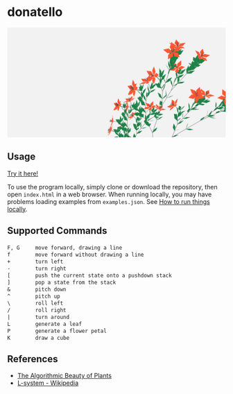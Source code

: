 # donatello

![flowers](img/banner.png "donatello")

## Usage

[Try it here!](https://andonutts.github.io/donatello/)

To use the program locally, simply clone or download the repository, then open `index.html` in a web browser. When running locally, you may have problems loading examples from `examples.json`. See [How to run things locally](https://threejs.org/docs/#manual/en/introduction/How-to-run-things-locally).

## Supported Commands

```
F, G     move forward, drawing a line
f        move forward without drawing a line
+        turn left
-        turn right
[        push the current state onto a pushdown stack
]        pop a state from the stack
&        pitch down
^        pitch up
\        roll left
/        roll right
|        turn around
L        generate a leaf
P        generate a flower petal
K        draw a cube
```

## References

* [The Algorithmic Beauty of Plants](http://algorithmicbotany.org/papers/#abop)
* [L-system - Wikipedia](https://en.wikipedia.org/wiki/L-system)